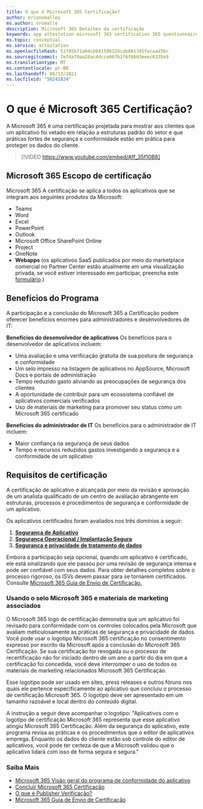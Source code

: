 ```yaml
---
title: O que é Microsoft 365 Certificação?
author: orionomalley
ms.author: oromalle
description: Microsoft 365 Detalhes da certificação
keywords: app attestation microsoft 365 certification 365 questionnaire appSource
ms.topic: conceptual
ms.service: attestation
ms.openlocfilehash: 51f85b71a04cb64159b228cdb881345fecaad36c
ms.sourcegitcommit: 7ef4a79aa28ac4dcce067b1f6f8693eeec6335e9
ms.translationtype: MT
ms.contentlocale: pt-BR
ms.lasthandoff: 08/13/2021
ms.locfileid: "58241824"
---
```

# <a name="what-is-microsoft-365-certification"></a>O que é Microsoft 365 Certificação?

A Microsoft 365 é uma certificação projetada para mostrar aos clientes que um aplicativo foi vetado em relação a estruturas padrão do setor e que práticas fortes de segurança e conformidade estão em prática para proteger os dados do cliente. 

>[!VIDEO https://www.youtube.com/embed/Aff_35f10B8]


## <a name="microsoft-365-certification-scope"></a>Microsoft 365 Escopo de certificação

Microsoft 365 A certificação se aplica a todos os aplicativos que se integram aos seguintes produtos da Microsoft:
- Teams
- Word
- Excel
- PowerPoint
- Outlook
- Microsoft Office SharePoint Online
- Project
- OneNote
- **Webapps** (os aplicativos SaaS publicados por meio do marketplace comercial no Partner Center estão atualmente em uma visualização privada, se você estiver interessado em participar, preencha este [formulário](https://customervoice.microsoft.com/Pages/ResponsePage.aspx?id=v4j5cvGGr0GRqy180BHbR4cf3qxCU_RNtqjCSalFdSFUNDMzTVJKR0wzTEJRSFJVSk9OQUlOV0RJSyQlQCN0PWcu).)


## <a name="program-benefits"></a>Benefícios do Programa
A participação e a conclusão do Microsoft 365 a Certificação podem oferecer benefícios enormes para administradores e desenvolvedores de IT:

**Benefícios do desenvolvedor de aplicativos** Os benefícios para o desenvolvedor de aplicativos incluem: 
-   Uma avaliação e uma verificação gratuita de sua postura de segurança e conformidade
-   Um selo impresso na listagem de aplicativos no AppSource, Microsoft Docs e portais de administração
-   Tempo reduzido gasto aliviando as preocupações de segurança dos clientes 
-   A oportunidade de contribuir para um ecossistema confiável de aplicativos comerciais verificados
- Uso de materiais de marketing para promover seu status como um Microsoft 365 certificado

**Benefícios do administrador de IT** Os benefícios para o administrador de IT incluem:
-   Maior confiança na segurança de seus dados
-   Tempo e recursos reduzidos gastos investigando a segurança e a conformidade de um aplicativo 

## <a name="certification-requirements"></a>Requisitos de certificação
A certificação de aplicativo é alcançada por meio da revisão e aprovação de um analista qualificado de um centro de avaliação abrangente em estruturas, processos e procedimentos de segurança e conformidade de um aplicativo. 

Os aplicativos certificados foram avaliados nos três domínios a seguir:
1.  [**Segurança de Aplicativo**]( https://docs.microsoft.com/en-us/microsoft-365-app-certification/docs/certification-submission-guide#application-security)
1.  [**Segurança Operacional / Implantação Segura**]( https://docs.microsoft.com/en-us/microsoft-365-app-certification/docs/certification-submission-guide#operational-security)
1.  [**Segurança e privacidade de tratamento de dados**]( https://docs.microsoft.com/en-us/microsoft-365-app-certification/docs/certification-submission-guide#data-handling-security-and-privacy)

Embora a participação seja opcional, quando um aplicativo é certificado, ele está sinalizando que ele passou por uma revisão de segurança intensa e pode ser confiável com seus dados. Para obter detalhes completos sobre o processo rigoroso, os ISVs devem passar para se tornarem certificados. Consulte [Microsoft 365 Guia de Envio de Certificação.](https://docs.microsoft.com/microsoft-365-app-certification/docs/certification-submission-guide)


### <a name="using-the-microsoft-365-badge-and-associated-marketing-materials"></a>Usando o selo Microsoft 365 e materiais de marketing associados
O Microsoft 365 logo de certificação demonstra que um aplicativo foi revisado para conformidade com os controles colocados pela Microsoft que avaliam meticulosamente as práticas de segurança e privacidade de dados. Você pode usar o logotipo Microsoft 365 certificação no consentimento expresso por escrito da Microsoft após a conclusão do Microsoft 365 Certificação. Se sua certificação for revogada ou o processo de recertificação não for iniciado dentro de um ano a partir do dia em que a certificação foi concedida, você deve interromper o uso de todos os materiais de marketing relacionados Microsoft 365 Certificação. 

Esse logotipo pode ser usado em sites, press releases e outros fóruns nos quais ele pertence especificamente ao aplicativo que concluiu o processo de certificação Microsoft 365. O logotipo deve ser apresentado em um tamanho razoável e local dentro do conteúdo digital. 

A instrução a seguir deve acompanhar o logotipo: "Aplicativos com o logotipo de certificação Microsoft 365 representa que esse aplicativo atingiu Microsoft 365 Certificação. Além da segurança do aplicativo, este programa revisa as práticas e os procedimentos que o editor de aplicativos emprega. Enquanto os dados do cliente estão sob controle do editor de aplicativos, você pode ter certeza de que a Microsoft validou que o aplicativo lidará com isso de forma segura e segura."


### <a name="learn-more"></a>Saiba Mais
* [Microsoft 365 Visão geral do programa de conformidade do aplicativo](~/overview.md)  
* [Concluir Microsoft 365 Certificação](~/docs/certification.md)  
* [O que é Publisher Verificação?](https://docs.microsoft.com/azure/active-directory/develop/publisher-verification-overview)
* [Microsoft 365 Guia de Envio de Certificação](~/docs/certification-submission-guide.md)

